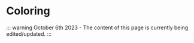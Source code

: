 # Coloring

::: warning
October 6th 2023 - The content of this page is currently being edited/updated.
:::